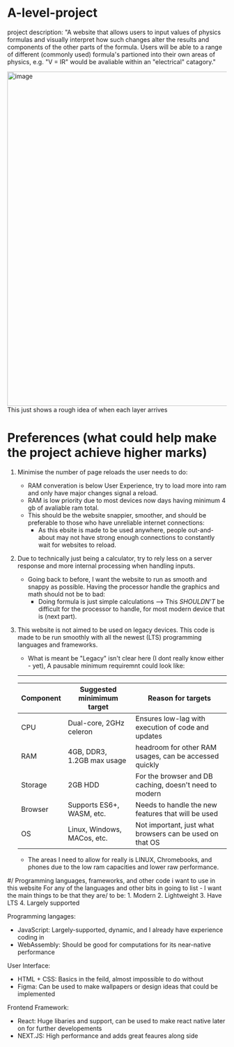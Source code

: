 # A-level-project

project description:
"A website that allows users to input values of physics formulas and visually interpret how such changes alter the results and components of the other parts of the formula.
Users will be able to a range of different (commonly used) formula's partioned into their own areas of physics, e.g. "V = IR" would be avaliable within an "electrical" catagory."

<img width="1365" height="767" alt="image" src="https://github.com/user-attachments/assets/22c50fc0-db4e-41cd-9dcb-e75d0751192c" />
This just shows a rough idea of when each layer arrives

# Preferences (what could help make the project achieve higher marks)
1. Minimise the number of page reloads the user needs to do:
   - RAM converation is below User Experience, try to load more into ram and only have major changes signal a reload.
   - RAM is low priority due to most devices now days having minimum 4 gb of avaliable ram total.
   - This should be the website snappier, smoother, and should be preferable to those who have unreliable internet connections:
       - As this ebsite is made to be used anywhere, people out-and-about may not have strong enough connections to constantly wait for websites to reload.

2. Due to technically just being a calculator, try to rely less on a server response and more internal processing when handling inputs.
    - Going back to before, I want the website to run as smooth and snappy as possible. Having the processor handle the graphics and math should not be to bad:
        - Doing formula is just simple calculations --> This *SHOULDN'T* be difficult for the processor to handle, for most modern device that is (next part).

 3. This website is not aimed to be used on legacy devices. This code is made to be run smoothly with all the newest (LTS) programming languages and frameworks.
    - What is meant be "Legacy" isn't clear here (I dont really know either - yet), A pausable minimum requiremnt could look like:
    __________________________________________________________________________________________________________
    | Component | Suggested minimimum target |  Reason for targets                                           |
    |-----------|----------------------------|---------------------------------------------------------------|
    | CPU       | Dual-core, 2GHz celeron    |  Ensures low-lag with execution of code and updates           |
    | RAM       | 4GB, DDR3, 1.2GB max usage |  headroom for other RAM usages, can be accessed quickly       |
    | Storage   | 2GB HDD                    |  For the browser and DB caching, doesn't need to modern       |
    | Browser   | Supports ES6+, WASM, etc.  |  Needs to handle the new features that will be used           |
    | OS        | Linux, Windows, MACos, etc.|  Not important, just what browsers can be used on that OS     |
   

    - The areas I need to allow for really is LINUX, Chromebooks, and phones due to the low ram capacities and lower raw performance.

    
#/ Programming languages, frameworks, and other code i want to use in this website
For any of the languages and other bits in going to list - I want the main things to be that they are/ to be:
        1. Modern             2. Lightweight             3. Have LTS           4. Largely supported 

Programming langages:
- JavaScript: Largely-supported, dynamic, and I already have experience coding in
- WebAssembly: Should be good for computations for its near-native performance

User Interface:
- HTML + CSS: Basics in the feild, almost impossible to do without
- Figma: Can be used to make wallpapers or design ideas that could be implemented

Frontend Framework:
- React: Huge libaries and support, can be used to make react native later on for further developements
- NEXT.JS: High performance and adds great feaures along side

  
